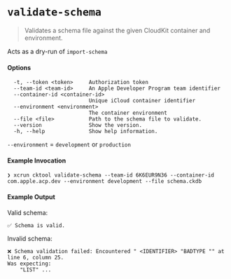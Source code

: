 # `validate-schema`
> Validates a schema file against the given CloudKit container and environment.

Acts as a dry-run of `import-schema`

#### Options
```
  -t, --token <token>     Authorization token
  --team-id <team-id>     An Apple Developer Program team identifier
  --container-id <container-id>
                          Unique iCloud container identifier
  --environment <environment>
                          The container environment
  --file <file>           Path to the schema file to validate.
  --version               Show the version.
  -h, --help              Show help information.
```

`--environment` = `development` or `production`

#### Example Invocation

```
❯ xcrun cktool validate-schema --team-id 6K6EUR9N36 --container-id com.apple.acp.dev --environment development --file schema.ckdb
```

#### Example Output

Valid schema:

```
✅ Schema is valid.
```

Invalid schema:

```
❌ Schema validation failed: Encountered " <IDENTIFIER> "BADTYPE "" at line 6, column 25.
Was expecting:
    "LIST" ...

```
